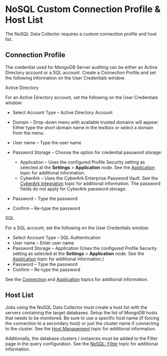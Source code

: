 # NoSQL Custom Connection Profile & Host List

The NoSQL Data Collector requires a custom connection profile and host list.

## Connection Profile

The credential used for MongoDB Server auditing can be either an Active Directory account or a SQL
account. Create a Connection Profile and set the following information on the User Credentials
window.

Active Directory

For an Active Directory account, set the following on the User Credentials window:

- Select Account Type – Active Directory Account
- Domain – Drop-down menu with available trusted domains will appear. Either type the short domain
  name in the textbox or select a domain from the menu.
- User name – Type the user name
- Password Storage – Choose the option for credential password storage:

    - Application – Uses the configured Profile Security setting as selected at the **Settings** >
      **Application** node. See the
      [Application](/docs/accessanalyzer/11.6/admin/settings/application/overview.md)
      topic for additional information.
    - CyberArk – Uses the CyberArk Enterprise Password Vault. See the
      [CyberArk Integration](/docs/accessanalyzer/11.6/admin/settings/connection/cyberarkintegration.md)
      topic for additional information. The password fields do not apply for CyberArk password
      storage.

- Password – Type the password
- Confirm – Re-type the password

SQL

For a SQL account, set the following on the User Credentials window:

- Select Account Type – SQL Authentication
- User name – Enter user name
- Password Storage – Application (Uses the configured Profile Security setting as selected at the
  **Settings** > **Application** node. See the
  [Application](/docs/accessanalyzer/11.6/admin/settings/application/overview.md)
  topic for additional information.)
- Password – Type the password
- Confirm – Re-type the password

See the
[Connection](/docs/accessanalyzer/11.6/admin/settings/connection/overview.md)
and
[Application](/docs/accessanalyzer/11.6/admin/settings/application/overview.md)
topics for additional information.

## Host List

Jobs using the NoSQL Data Collector must create a host list with the servers containing the target
databases. Setup the list of MongoDB hosts that needs to be monitored. Be sure to use a specific
host name (if forcing the connection to a secondary host) or just the cluster name if connecting to
the cluster. See the
[Host Management](/docs/accessanalyzer/11.6/admin/hostmanagement/overview.md)
topic for additional information.

Additionally, the database clusters / instances must be added to the Filter page in the query
configuration. See the
[NoSQL: Filter](/docs/accessanalyzer/11.6/admin/datacollector/nosql/filter.md)
topic for additional information.
